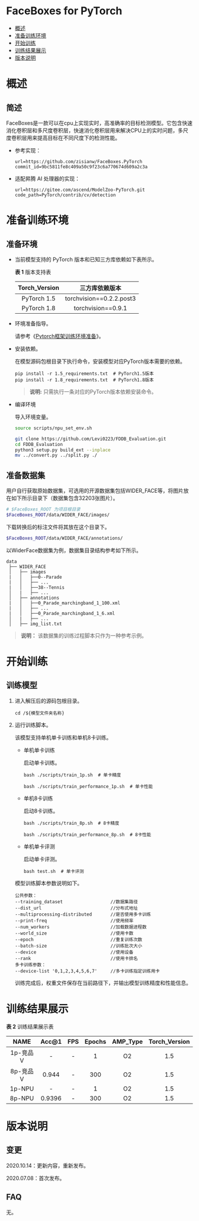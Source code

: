 # FaceBoxes for PyTorch

-   [概述](概述.md)
-   [准备训练环境](准备训练环境.md)
-   [开始训练](开始训练.md)
-   [训练结果展示](训练结果展示.md)
-   [版本说明](版本说明.md)



# 概述

## 简述

FaceBoxes是一款可以在cpu上实现实时，高准确率的目标检测模型。它包含快速消化卷积层和多尺度卷积层，快速消化卷积层用来解决CPU上的实时问题，多尺度卷积层用来提高目标在不同尺度下的检测性能。

- 参考实现：

  ```
  url=https://github.com/zisianw/FaceBoxes.PyTorch
  commit_id=9bc5811fe8c409a50c9f23c6a770674d609a2c3a
  ```

- 适配昇腾 AI 处理器的实现：

  ```
  url=https://gitee.com/ascend/ModelZoo-PyTorch.git
  code_path=PyTorch/contrib/cv/detection
  ```

# 准备训练环境

## 准备环境

- 当前模型支持的 PyTorch 版本和已知三方库依赖如下表所示。

  **表 1**  版本支持表

  | Torch_Version      | 三方库依赖版本                                 |
  | :--------: | :----------------------------------------------------------: |
  | PyTorch 1.5 | torchvision==0.2.2.post3 |
  | PyTorch 1.8 | torchvision==0.9.1 |

- 环境准备指导。

  请参考《[Pytorch框架训练环境准备](https://www.hiascend.com/document/detail/zh/ModelZoo/pytorchframework/ptes)》。

- 安装依赖。

  在模型源码包根目录下执行命令，安装模型对应PyTorch版本需要的依赖。
  ```
  pip install -r 1.5_requirements.txt  # PyTorch1.5版本
  pip install -r 1.8_requirements.txt  # PyTorch1.8版本
  ```
  > **说明:** 只需执行一条对应的PyTorch版本依赖安装命令。
- 编译环境

  导入环境变量。
   ```bash
   source scripts/npu_set_env.sh
   ```
   ```bash
   git clone https://github.com/Levi0223/FDDB_Evaluation.git
   cd FDDB_Evaluation
   python3 setup.py build_ext --inplace
   mv ../convert.py ../split.py ./
   ```

## 准备数据集

   用户自行获取原始数据集，可选用的开源数据集包括WIDER_FACE等，将图片放在如下所示目录下（数据集包含32203张图片）。

   ```bash
   # $FaceBoxes_ROOT 为项目根目录
   $FaceBoxes_ROOT/data/WIDER_FACE/images/
   ```
   下载转换后的标注文件将其放在这个目录下。

   ```bash
   $FaceBoxes_ROOT/data/WIDER_FACE/annotations/
   ```

   以WiderFace数据集为例，数据集目录结构参考如下所示。

   ```
   data
    ├── WIDER_FACE
    │   ├── images
    |   │   ├──0--Parade
    |   │   ├── ...
    |   │   ├──38--Tennis
    │   |   ├── ...
    │   ├── annotations
    |   │   ├──0_Parade_marchingband_1_100.xml
    |   │   ├── ...
    |   │   ├──0_Parade_marchingband_1_6.xml
    │   |   ├── ...
    │   ├── img_list.txt
   ```

   > **说明：**
   >该数据集的训练过程脚本只作为一种参考示例。


# 开始训练

## 训练模型

1. 进入解压后的源码包根目录。

   ```
   cd /${模型文件夹名称}
   ```

2. 运行训练脚本。

   该模型支持单机单卡训练和单机8卡训练。

   - 单机单卡训练

     启动单卡训练。

     ```
     bash ./scripts/train_1p.sh  # 单卡精度

     bash ./scripts/train_performance_1p.sh  # 单卡性能
     ```

   - 单机8卡训练

     启动8卡训练。

     ```
     bash ./scripts/train_8p.sh  # 8卡精度

     bash ./scripts/train_performance_8p.sh  # 8卡性能
     ```

   - 单机单卡评测

     启动单卡评测。

     ```
     bash test.sh  # 单卡评测
     ```

   模型训练脚本参数说明如下。

   ```
   公共参数：
   --training_dataset                  //数据集路径
   --dist_url                          //分布式地址
   --multiprocessing-distributed       //是否使用多卡训练
   --print-freq                        //使用频率
   --num_workers                       //加载数据进程数
   --world_size                        //使用卡数
   --epoch                             //重复训练次数
   --batch-size                        //训练批次大小
   --device                            //使用设备
   --rank                              //使用卡排名
   多卡训练参数：
   --device-list '0,1,2,3,4,5,6,7'     //多卡训练指定训练用卡
   ```

   训练完成后，权重文件保存在当前路径下，并输出模型训练精度和性能信息。

# 训练结果展示

**表 2**  训练结果展示表

|   NAME   | Acc@1 | FPS  | Epochs | AMP_Type | Torch_Version |
| :------: | :---: | :--: | :----: | :------: | :-----------: |
| 1p-竞品V |   -   | -  |   1    |    O2     |      1.5      |
| 8p-竞品V | 0.944 | - |  300   |   O2     |      1.5      |
|  1p-NPU  |   -   | -  |   1    |    O2   |      1.5      |
|  8p-NPU  | 0.9396  | -  |  300   |    O2    |      1.5      |

# 版本说明

## 变更

2020.10.14：更新内容，重新发布。

2020.07.08：首次发布。

## FAQ

无。